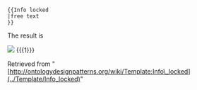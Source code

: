 ```

{{Info locked
|free text
}}

```

The result is


  





[![](http://ontologydesignpatterns.org/wiki/images/thumb/4/49/Info_locked.png/40px-Info_locked.png)](../Image/Info_locked.png "Info locked.png")
 {{{1}}}


Retrieved from "[http://ontologydesignpatterns.org/wiki/Template:Info\_locked](../Template/Info_locked)"